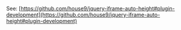 See: [https://github.com/house9/jquery-iframe-auto-height#plugin-development](https://github.com/house9/jquery-iframe-auto-height#plugin-development)
